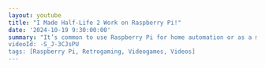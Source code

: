 ```yaml
---
layout: youtube
title: "I Made Half-Life 2 Work on Raspberry Pi!"
date: '2024-10-19 9:30:00:00'
summary: "It’s common to use Raspberry Pi for home automation or as a media center. But we should use it for Half-Life 2, right? Let’s try!”
videoId: -S_J-3CJsPU
tags: [Raspberry Pi, Retrogaming, Videogames, Videos]
---
```


